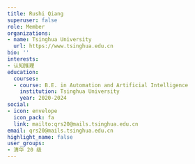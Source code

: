 ```yaml
---
title: Rushi Qiang
superuser: false
role: Member
organizations:
- name: Tsinghua University
  url: https://www.tsinghua.edu.cn
bio: ''
interests:
- 认知推理
education:
  courses:
  - course: B.E. in Automation and Artificial Intelligence
    institution: Tsinghua University
    year: 2020-2024
social:
- icon: envelope
  icon_pack: fa
  link: mailto:qrs20@mails.tsinghua.edu.cn
email: qrs20@mails.tsinghua.edu.cn
highlight_name: false
user_groups:
- 清华 20 级
---
```

